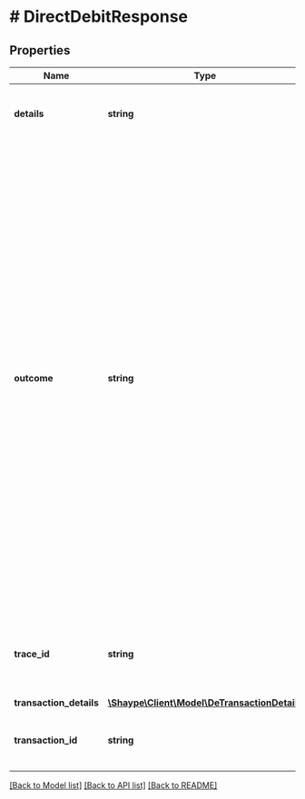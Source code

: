 # # DirectDebitResponse

## Properties

Name | Type | Description | Notes
------------ | ------------- | ------------- | -------------
**details** | **string** | Details of the outbound Direct Debit transfer | [optional]
**outcome** | **string** | Status of the Direct Debits. Possible values:  * **ACCEPTED**: Direct Debit has been accepted and awaiting submission to next Direct Entry payment batch  * **REJECTED**: Direct Debit has been rejected and has not been submitted in Direct Entry payment batch  * **RETURNED**: Direct Debit has been Returned from recipient financial institution  * **SUBMITTED**: Direct Debit has been accepted and submitted in Direct Entry payment batch |
**trace_id** | **string** | Unique identifier (UUID) of the request used by Shaype to troubleshoot | [optional]
**transaction_details** | [**\Shaype\Client\Model\DeTransactionDetails**](DeTransactionDetails.md) |  | [optional]
**transaction_id** | **string** | Unique identifier (UUID) of the Transaction |

[[Back to Model list]](../../README.md#models) [[Back to API list]](../../README.md#endpoints) [[Back to README]](../../README.md)
